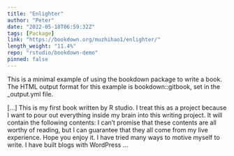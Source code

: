 ```yaml
---
title: "Enlighter"
author: "Peter"
date: "2022-05-18T06:59:32Z"
tags: [Package]
link: "https://bookdown.org/muzhihao1/enlighter/"
length_weight: "11.4%"
repo: "rstudio/bookdown-demo"
pinned: false
---
```


<p>This is a minimal example of using the bookdown package to write a book.
The HTML output format for this example is bookdown::gitbook,
set in the _output.yml file.</p> [...] This is my first book written by R studio. I treat this as a project because I want to pour out everything inside my brain into this writing project. It will contain the following contents: I can’t promise that these contents are all worthy of reading, but I can guarantee that they all come from my live experience. Hope you enjoy it. I have tried many ways to motive myself to write. I have built blogs with WordPress ...
